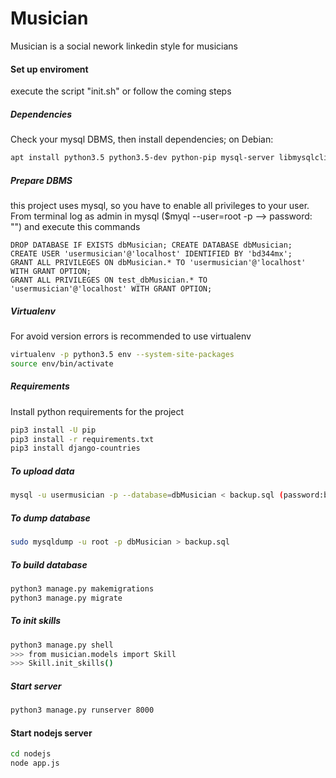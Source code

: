 # Musician
Musician is a social nework linkedin style for musicians

#### Set up enviroment
execute the script "init.sh" or follow the coming steps

##### Dependencies
Check your mysql DBMS, then install dependencies; on Debian:
~~~bash
apt install python3.5 python3.5-dev python-pip mysql-server libmysqlclient-dev virtualenv
~~~

##### Prepare DBMS
this project uses mysql, so you have to enable all privileges
to your user.
From terminal log as admin in mysql ($myql --user=root -p --> password: "") and execute this commands
~~~mysql
DROP DATABASE IF EXISTS dbMusician; CREATE DATABASE dbMusician;
CREATE USER 'usermusician'@'localhost' IDENTIFIED BY 'bd344mx';
GRANT ALL PRIVILEGES ON dbMusician.* TO 'usermusician'@'localhost' WITH GRANT OPTION;
GRANT ALL PRIVILEGES ON test_dbMusician.* TO 'usermusician'@'localhost' WITH GRANT OPTION;
~~~

##### Virtualenv
For avoid version errors is recommended to use virtualenv
~~~bash
virtualenv -p python3.5 env --system-site-packages
source env/bin/activate
~~~

##### Requirements
Install python requirements for the project
~~~bash
pip3 install -U pip
pip3 install -r requirements.txt
pip3 install django-countries
~~~

##### To upload data
~~~bash
mysql -u usermusician -p --database=dbMusician < backup.sql	(password:bd344mx)
~~~

##### To dump database
~~~bash
sudo mysqldump -u root -p dbMusician > backup.sql
~~~


##### To build database
~~~bash
python3 manage.py makemigrations
python3 manage.py migrate
~~~


##### To init skills
~~~bash
python3 manage.py shell
>>> from musician.models import Skill
>>> Skill.init_skills()
~~~

##### Start server
~~~bash
python3 manage.py runserver 8000
~~~

#### Start nodejs server
~~~bash
cd nodejs
node app.js
~~~
